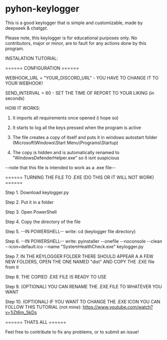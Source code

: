 # pyhon-keylogger

This is a good keylogger that is simple and customizable, made by deepseek &amp; chatgpt.

Please note, this keylogger is for educational purposes only. No contributors, major or minor, are to fault for any actions done by this program.

INSTALATION TUTORIAL:

====== CONFIGURATION ======

WEBHOOK_URL = "YOUR_DISCORD_URL"   -  YOU HAVE TO CHANGE IT TO YOUR WEBHOOK!

SEND_INTERVAL = 60  - SET THE TIME OF REPORT TO YOUR LIKING (in seconds)

HOW IT WORKS:

1. It imports all requirements once opened (i hope so)

2. It starts to log all the keys pressed when the program is active

3. The file creates a copy of itself and puts it in windows autostart folder (Microsoft\\Windows\\Start Menu\\Programs\\Startup)

4. The copy is hidden and is automatically renamed to "WindowsDefenderHelper.exe" so it isnt suspicious

--note that this file is intended to work as a .exe file--

====== TURNING THE FILE TO .EXE (DO THIS OR IT WILL NOT WORK) ======

Step 1. Download keylogger.py

Step 2. Put it in a folder

Step 3. Open PowerShell

Step 4. Copy the directory of the file

Step 5. --IN POWERSHELL-- write: cd (keylogger file directory)

Step 6. --IN POWERSHELL-- write: pyinstaller --onefile --noconsole --clean --icon=default.ico --name "SystemHealthCheck.exe" keylogger.py

Step 7. IN THE KEYLOGGER FOLDER THERE SHOULD APPEAR A A FEW NEW FOLDERS, OPEN THE ONE NAMED "dist" AND COPY THE .EXE file from it

Step 8. THE COPIED .EXE FILE IS READY TO USE

Step 9. (OPTIONAL) YOU CAN RENAME THE .EXE FILE TO WHATEVER YOU WANT

Step 10. (OPTIONAL) IF YOU WANT TO CHANGE THE .EXE ICON YOU CAN FOLLOW THIS TUTORIAL (not mine): https://www.youtube.com/watch?v=1jZt6m_SkDs

====== THATS ALL ======

Feel free to contribute to fix any problems, or to submit an issue!
